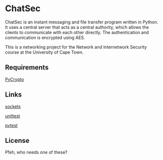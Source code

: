 # ChatSec

ChatSec is an instant messaging and file transfer program written in Python. It uses a central server that acts as a
central authority, which allows the clients to communicate with each other directly. The authentication and communication
is encrypted using AES.

This is a networking project for the Network and Internetwork Security course at the University of Cape Town.

## Requirements

[PyCrypto](https://www.dlitz.net/software/pycrypto/)

## Links

[sockets](https://docs.python.org/2/howto/sockets.html)

[unittest](https://docs.python.org/2/library/unittest.html)

[pytest](http://pytest.org/latest/)

## License

Pfeh, who needs one of these?